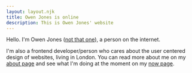 ```yaml
---
layout: layout.njk
title: Owen Jones is online
description: This is Owen Jones' website
---
```


Hello. I'm Owen Jones ([not that one](https://www.youtube.com/channel/UCSYCo8uRGF39qDCxF870K5Q)), a person on the internet.

I'm also a frontend developer/person who cares about the user centered design of websites, living in London. You can read more about me on my [about page](/pages/about) and see what I'm doing at the moment on my [now page](/pages/now).

